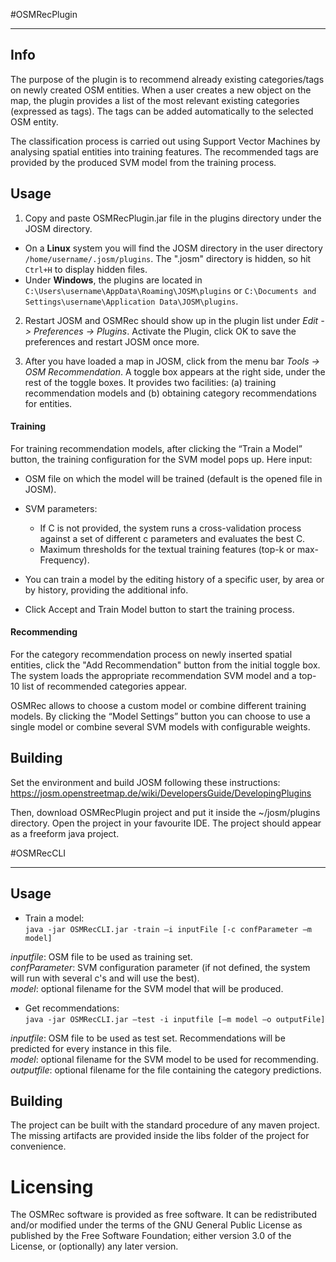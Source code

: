 #OSMRecPlugin
___
##

## Info 

The purpose of the plugin is to recommend already existing categories/tags on newly created OSM entities.
When a user creates a new object on the map, the plugin provides a list of the most relevant existing categories (expressed as tags). 
The tags can be added automatically to the selected OSM entity.

The classification process is carried out using Support Vector Machines by analysing spatial entities into training features. 
The recommended tags are provided by the produced SVM model from the training process.

## Usage

1. Copy and paste OSMRecPlugin.jar file in the plugins directory under the JOSM directory.
 * On a **Linux** system you will find the JOSM directory in the user directory `/home/username/.josm/plugins`. The ".josm" directory is hidden, so hit `Ctrl+H` to display hidden files. 
 * Under **Windows**, the plugins are located in `C:\Users\username\AppData\Roaming\JOSM\plugins` or `C:\Documents and Settings\username\Application Data\JOSM\plugins`.

2. Restart JOSM and OSMRec should show up in the plugin list under *Edit -> Preferences -> Plugins*. 
Activate the Plugin, click OK to save the preferences and restart JOSM once more. 

3. After you have loaded a map in JOSM, click from the menu bar *Tools -> OSM Recommendation*. 
A toggle box appears at the right side, under the rest of the toggle boxes. 
It provides two facilities: (a) training recommendation models and (b) obtaining category recommendations for entities. 

#### Training
For training recommendation models, after clicking the “Train a Model” button, the training
configuration for the SVM model pops up. Here input: 
 * OSM file on which the model will be trained (default is the opened file in JOSM).
 * SVM parameters: 
    * If C is not provided, the system runs a cross-validation process against a set of different c parameters and evaluates
      the best C.
    * Maximum thresholds for the textual training features (top-k or max-Frequency). 

 * You can train a model by the editing history of a specific user, by area or by history, providing the additional info. 
 * Click Accept and Train Model button to start the training process.

#### Recommending
For the category recommendation process on newly inserted spatial entities, click the "Add Recommendation" button from the initial toggle box. 
The system loads the appropriate recommendation SVM model  and a top-10 list of recommended categories appear.

OSMRec allows to choose a custom model or combine different training models. 
By clicking the “Model Settings” button you can choose to use a single model or combine several SVM models with configurable weights.

## Building
Set the environment and build JOSM following these instructions: 
https://josm.openstreetmap.de/wiki/DevelopersGuide/DevelopingPlugins

Then, download OSMRecPlugin project and put it inside the ~/josm/plugins directory. 
Open the project in your favourite IDE. The project should appear as a freeform java project.

#OSMRecCLI
___
##
## Usage

* Train a model: <br />
`java -jar OSMRecCLI.jar -train –i inputFile [-c confParameter –m model]`

*inputfile*: OSM file to be used as training set. <br />
*confParameter*: SVM configuration parameter 
(if not defined, the system will run with several c's and will use the best). <br />
*model*: optional filename for the SVM model that will be produced. <br />

* Get recommendations: <br />
`java -jar OSMRecCLI.jar –test -i inputfile [–m model –o outputFile]`

*inputfile*: OSM file to be used as test set. Recommendations will be predicted for every instance in this file. <br />
*model*: optional filename for the SVM model to be used for recommending. <br />
*outputfile*: optional filename for the file containing the category predictions. <br />

## Building

The project can be built with the standard procedure of any maven project.
The missing artifacts are provided inside the libs folder of the project for convenience.

# Licensing
The OSMRec software is provided as free software. It can be redistributed and/or modified under the terms
of the GNU General Public License as published by the Free Software Foundation; either version 3.0 of the
License, or (optionally) any later version.

